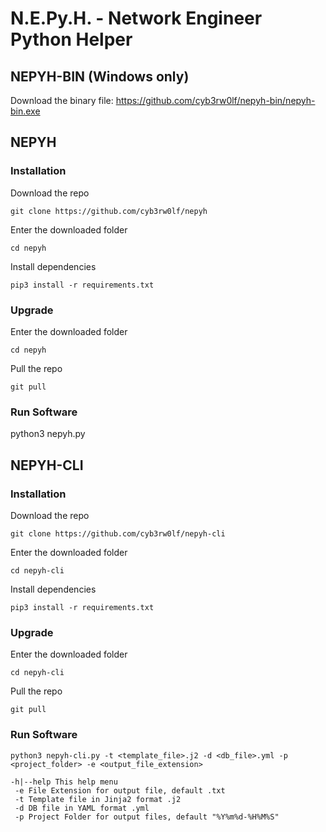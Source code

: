 # N.E.Py.H. - Network Engineer Python Helper

## NEPYH-BIN (Windows only)
Download the binary file:
https://github.com/cyb3rw0lf/nepyh-bin/nepyh-bin.exe

## NEPYH
### Installation
Download the repo
```
git clone https://github.com/cyb3rw0lf/nepyh
```

Enter the downloaded folder
```
cd nepyh
```

Install dependencies
```
pip3 install -r requirements.txt
```

### Upgrade
Enter the downloaded folder
```
cd nepyh
```

Pull the repo
```
git pull
```

### Run Software
python3 nepyh.py


## NEPYH-CLI
### Installation
Download the repo
```
git clone https://github.com/cyb3rw0lf/nepyh-cli
```

Enter the downloaded folder
```
cd nepyh-cli
```

Install dependencies
```
pip3 install -r requirements.txt
```

### Upgrade
Enter the downloaded folder
```
cd nepyh-cli
```

Pull the repo
```
git pull
```

### Run Software
```
python3 nepyh-cli.py -t <template_file>.j2 -d <db_file>.yml -p <project_folder> -e <output_file_extension>
```

```
-h|--help This help menu
 -e File Extension for output file, default .txt
 -t Template file in Jinja2 format .j2
 -d DB file in YAML format .yml
 -p Project Folder for output files, default "%Y%m%d-%H%M%S"
```
